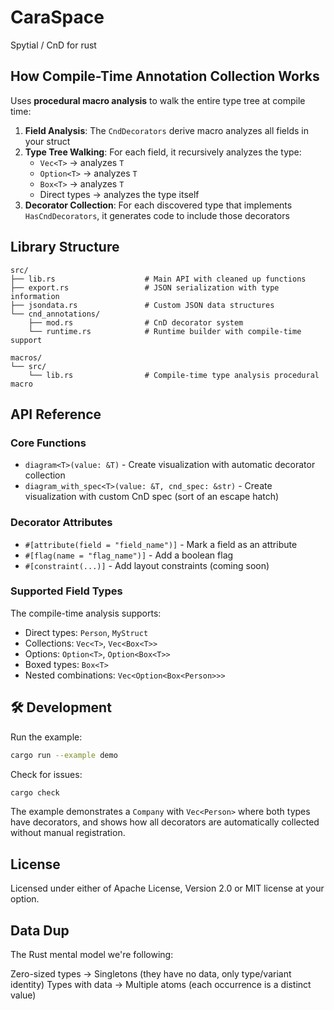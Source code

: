 # CaraSpace

Spytial / CnD  for rust

## How Compile-Time Annotation Collection Works

Uses **procedural macro analysis** to walk the entire type tree at compile time:

1. **Field Analysis**: The `CndDecorators` derive macro analyzes all fields in your struct
2. **Type Tree Walking**: For each field, it recursively analyzes the type:
   - `Vec<T>` → analyzes `T`
   - `Option<T>` → analyzes `T` 
   - `Box<T>` → analyzes `T`
   - Direct types → analyzes the type itself
3. **Decorator Collection**: For each discovered type that implements `HasCndDecorators`, it generates code to include those decorators

## Library Structure

```
src/
├── lib.rs                    # Main API with cleaned up functions
├── export.rs                 # JSON serialization with type information
├── jsondata.rs               # Custom JSON data structures
└── cnd_annotations/
    ├── mod.rs                # CnD decorator system
    └── runtime.rs            # Runtime builder with compile-time support

macros/
└── src/
    └── lib.rs                # Compile-time type analysis procedural macro
```

## API Reference

### Core Functions

- `diagram<T>(value: &T)` - Create visualization with automatic decorator collection
- `diagram_with_spec<T>(value: &T, cnd_spec: &str)` - Create visualization with custom CnD spec (sort of an escape hatch)

### Decorator Attributes

- `#[attribute(field = "field_name")]` - Mark a field as an attribute
- `#[flag(name = "flag_name")]` - Add a boolean flag
- `#[constraint(...)]` - Add layout constraints (coming soon)

### Supported Field Types

The compile-time analysis supports:
- Direct types: `Person`, `MyStruct`
- Collections: `Vec<T>`, `Vec<Box<T>>`
- Options: `Option<T>`, `Option<Box<T>>`
- Boxed types: `Box<T>`
- Nested combinations: `Vec<Option<Box<Person>>>`



## 🛠 Development

Run the example:
```bash
cargo run --example demo
```

Check for issues:
```bash
cargo check
```

The example demonstrates a `Company` with `Vec<Person>` where both types have decorators, and shows how all decorators are automatically collected without manual registration.


## License

Licensed under either of Apache License, Version 2.0 or MIT license at your option.


## Data Dup

The Rust mental model we're following:

Zero-sized types → Singletons (they have no data, only type/variant identity)
Types with data → Multiple atoms (each occurrence is a distinct value)